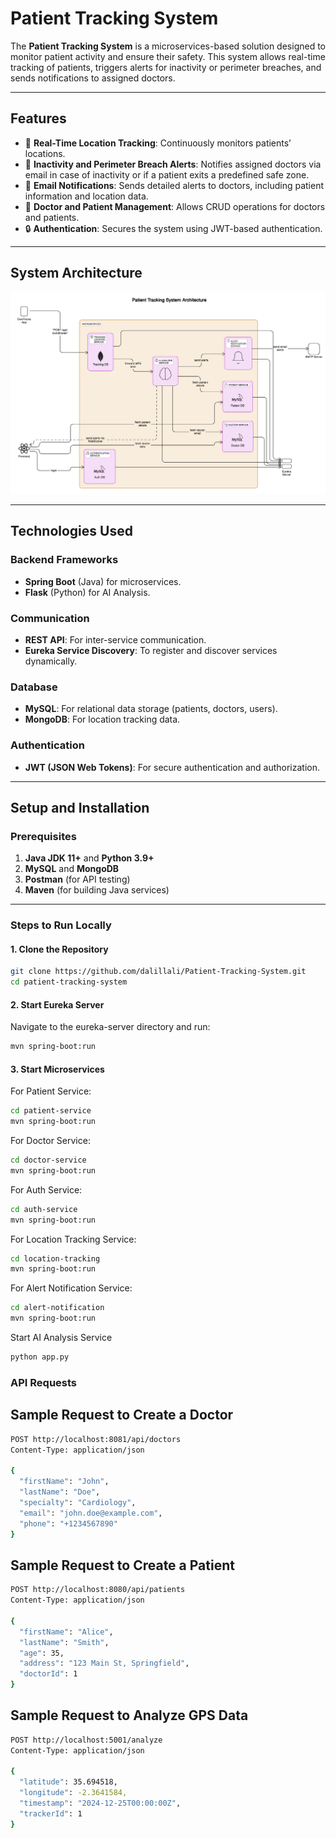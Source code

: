 # **Patient Tracking System**

The **Patient Tracking System** is a microservices-based solution designed to monitor patient activity and ensure their safety. This system allows real-time tracking of patients, triggers alerts for inactivity or perimeter breaches, and sends notifications to assigned doctors.

---

## **Features**
- 📍 **Real-Time Location Tracking**: Continuously monitors patients’ locations.
- 🚨 **Inactivity and Perimeter Breach Alerts**: Notifies assigned doctors via email in case of inactivity or if a patient exits a predefined safe zone.
- 📧 **Email Notifications**: Sends detailed alerts to doctors, including patient information and location data.
- 🏥 **Doctor and Patient Management**: Allows CRUD operations for doctors and patients.
- 🔒 **Authentication**: Secures the system using JWT-based authentication.

---

## **System Architecture**

![System Architecture](architecture.png)

---

## **Technologies Used**

### **Backend Frameworks**
- **Spring Boot** (Java) for microservices.
- **Flask** (Python) for AI Analysis.

### **Communication**
- **REST API**: For inter-service communication.
- **Eureka Service Discovery**: To register and discover services dynamically.

### **Database**
- **MySQL**: For relational data storage (patients, doctors, users).
- **MongoDB**: For location tracking data.

### **Authentication**
- **JWT (JSON Web Tokens)**: For secure authentication and authorization.

---

## **Setup and Installation**

### **Prerequisites**
1. **Java JDK 11+** and **Python 3.9+**
2. **MySQL** and **MongoDB**
3. **Postman** (for API testing)
4. **Maven** (for building Java services)

---

### **Steps to Run Locally**

#### **1. Clone the Repository**
```bash
git clone https://github.com/dalillali/Patient-Tracking-System.git
cd patient-tracking-system
```
#### **2. Start Eureka Server**
Navigate to the eureka-server directory and run:

```bash
mvn spring-boot:run
```

#### **3. Start Microservices**
For Patient Service:

```bash
cd patient-service
mvn spring-boot:run
```

For Doctor Service:

```bash
cd doctor-service
mvn spring-boot:run
```
For Auth Service:

```bash
cd auth-service
mvn spring-boot:run
```
For Location Tracking Service:

```bash
cd location-tracking
mvn spring-boot:run
```
For Alert Notification Service:

```bash
cd alert-notification
mvn spring-boot:run
```
Start AI Analysis Service

```bash
python app.py
```
### **API Requests**
## **Sample Request to Create a Doctor**
```bash
POST http://localhost:8081/api/doctors
Content-Type: application/json

{
  "firstName": "John",
  "lastName": "Doe",
  "specialty": "Cardiology",
  "email": "john.doe@example.com",
  "phone": "+1234567890"
}
```
## **Sample Request to Create a Patient**
```bash
POST http://localhost:8080/api/patients
Content-Type: application/json

{
  "firstName": "Alice",
  "lastName": "Smith",
  "age": 35,
  "address": "123 Main St, Springfield",
  "doctorId": 1
}
```
## **Sample Request to Analyze GPS Data**
```bash
POST http://localhost:5001/analyze
Content-Type: application/json

{
  "latitude": 35.694518,
  "longitude": -2.3641584,
  "timestamp": "2024-12-25T00:00:00Z",
  "trackerId": 1
}
```
